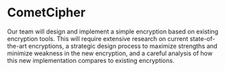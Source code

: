 # CometCipher
Our team will design and implement a simple encryption based on existing encryption tools. This will require extensive research on current state-of-the-art encryptions, a strategic design process to maximize strengths and minimize weakness in the new encryption, and a careful analysis of how this new implementation compares to existing encryptions.
